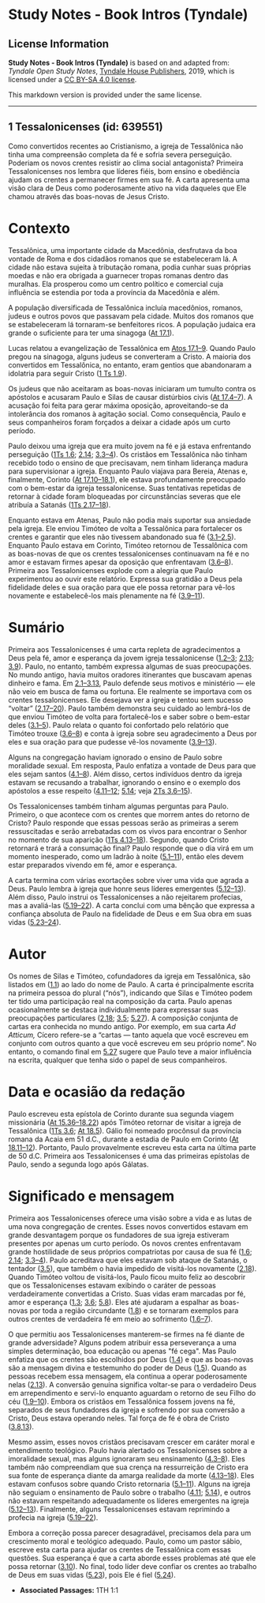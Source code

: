 # Study Notes - Book Intros (Tyndale)

## License Information

**Study Notes - Book Intros (Tyndale)** is based on and adapted from: _Tyndale Open Study Notes_, [Tyndale House Publishers](https://tyndaleopenresources.com/), 2019, which is licensed under a [CC BY-SA 4.0 license](https://creativecommons.org/licenses/by-sa/4.0/legalcode.en).

This markdown version is provided under the same license.



--------------------------------

## 1 Tessalonicenses (id: 639551)

Como convertidos recentes ao Cristianismo, a igreja de Tessalônica não tinha uma compreensão completa da fé e sofria severa perseguição. Poderiam os novos crentes resistir ao clima social antagonista? Primeira Tessalonicenses nos lembra que líderes fiéis, bom ensino e obediência ajudam os crentes a permanecer firmes em sua fé. A carta apresenta uma visão clara de Deus como poderosamente ativo na vida daqueles que Ele chamou através das boas\-novas de Jesus Cristo.

Contexto
========

Tessalônica, uma importante cidade da Macedônia, desfrutava da boa vontade de Roma e dos cidadãos romanos que se estabeleceram lá. A cidade não estava sujeita à tributação romana, podia cunhar suas próprias moedas e não era obrigada a guarnecer tropas romanas dentro das muralhas. Ela prosperou como um centro político e comercial cuja influência se estendia por toda a província da Macedônia e além.

A população diversificada de Tessalônica incluía macedônios, romanos, judeus e outros povos que passavam pela cidade. Muitos dos romanos que se estabeleceram lá tornaram\-se benfeitores ricos. A população judaica era grande o suficiente para ter uma sinagoga ([At 17\.1](https://ref.ly/Acts17:1)).

Lucas relatou a evangelização de Tessalônica em [Atos 17\.1–9](https://ref.ly/Acts17:1-Acts17:9). Quando Paulo pregou na sinagoga, alguns judeus se converteram a Cristo. A maioria dos convertidos em Tessalônica, no entanto, eram gentios que abandonaram a idolatria para seguir Cristo ([1 Ts 1\.9](https://ref.ly/1Thess1:9)).

Os judeus que não aceitaram as boas\-novas iniciaram um tumulto contra os apóstolos e acusaram Paulo e Silas de causar distúrbios civis ([At 17\.4–7](https://ref.ly/Acts17:4-Acts17:7)). A acusação foi feita para gerar máxima oposição, aproveitando\-se da intolerância dos romanos à agitação social. Como consequência, Paulo e seus companheiros foram forçados a deixar a cidade após um curto período.

Paulo deixou uma igreja que era muito jovem na fé e já estava enfrentando perseguição ([1Ts 1\.6](https://ref.ly/1Thess1:6); [2\.14](https://ref.ly/1Thess2:14); [3\.3–4](https://ref.ly/1Thess3:3-1Thess3:4)). Os cristãos em Tessalônica não tinham recebido todo o ensino de que precisavam, nem tinham liderança madura para supervisionar a igreja. Enquanto Paulo viajava para Bereia, Atenas e, finalmente, Corinto ([At 17\.10–18\.1](https://ref.ly/Acts17:10-Acts18:1)), ele estava profundamente preocupado com o bem\-estar da igreja tessalonicense. Suas tentativas repetidas de retornar à cidade foram bloqueadas por circunstâncias severas que ele atribuía a Satanás ([1Ts 2\.17–18](https://ref.ly/1Thess2:17-1Thess2:18)).

Enquanto estava em Atenas, Paulo não podia mais suportar sua ansiedade pela igreja. Ele enviou Timóteo de volta a Tessalônica para fortalecer os crentes e garantir que eles não tivessem abandonado sua fé ([3\.1–2](https://ref.ly/1Thess3:1-1Thess3:2),[5](https://ref.ly/1Thess3:5)). Enquanto Paulo estava em Corinto, Timóteo retornou de Tessalônica com as boas\-novas de que os crentes tessalonicenses continuavam na fé e no amor e estavam firmes apesar da oposição que enfrentavam ([3\.6–8](https://ref.ly/1Thess3:6-1Thess3:8)). Primeira aos Tessalonicenses explode com a alegria que Paulo experimentou ao ouvir este relatório. Expressa sua gratidão a Deus pela fidelidade deles e sua oração para que ele possa retornar para vê\-los novamente e estabelecê\-los mais plenamente na fé ([3\.9–11](https://ref.ly/1Thess3:9-1Thess3:11)).

Sumário
=======

Primeira aos Tessalonicenses é uma carta repleta de agradecimentos a Deus pela fé, amor e esperança da jovem igreja tessalonicense ([1\.2–3](https://ref.ly/1Thess1:2-1Thess1:3); [2\.13](https://ref.ly/1Thess2:13); [3\.9](https://ref.ly/1Thess3:9)). Paulo, no entanto, também expressa algumas de suas preocupações. No mundo antigo, havia muitos oradores itinerantes que buscavam apenas dinheiro e fama. Em [2\.1–3\.13](https://ref.ly/1Thess2:1-1Thess3:13), Paulo defende seus motivos e ministério — ele não veio em busca de fama ou fortuna. Ele realmente se importava com os crentes tessalonicenses. Ele desejava ver a igreja e tentou sem sucesso “voltar” ([2\.17–20](https://ref.ly/1Thess2:17-1Thess2:20)). Paulo também demonstra seu cuidado ao lembrá\-los de que enviou Timóteo de volta para fortalecê\-los e saber sobre o bem\-estar deles ([3\.1–5](https://ref.ly/1Thess3:1-1Thess3:5)). Paulo relata o quanto foi confortado pelo relatório que Timóteo trouxe ([3\.6–8](https://ref.ly/1Thess3:6-1Thess3:8)) e conta à igreja sobre seu agradecimento a Deus por eles e sua oração para que pudesse vê\-los novamente ([3\.9–13](https://ref.ly/1Thess3:9-1Thess3:13)).

Alguns na congregação haviam ignorado o ensino de Paulo sobre moralidade sexual. Em resposta, Paulo enfatiza a vontade de Deus para que eles sejam santos ([4\.1–8](https://ref.ly/1Thess4:1-1Thess4:8)). Além disso, certos indivíduos dentro da igreja estavam se recusando a trabalhar, ignorando o ensino e o exemplo dos apóstolos a esse respeito ([4\.11–12](https://ref.ly/1Thess4:11-1Thess4:12); [5\.14](https://ref.ly/1Thess5:14); veja [2Ts 3\.6–15](https://ref.ly/2Thess3:6-2Thess3:15)).

Os Tessalonicenses também tinham algumas perguntas para Paulo. Primeiro, o que acontece com os crentes que morrem antes do retorno de Cristo? Paulo responde que essas pessoas serão as primeiras a serem ressuscitadas e serão arrebatadas com os vivos para encontrar o Senhor no momento de sua aparição ([1Ts 4\.13–18](https://ref.ly/1Thess4:13-1Thess4:18)). Segundo, quando Cristo retornará e trará a consumação final? Paulo responde que o dia virá em um momento inesperado, como um ladrão à noite ([5\.1–11](https://ref.ly/1Thess5:1-1Thess5:11)), então eles devem estar preparados vivendo em fé, amor e esperança.

A carta termina com várias exortações sobre viver uma vida que agrada a Deus. Paulo lembra à igreja que honre seus líderes emergentes ([5\.12–13](https://ref.ly/1Thess5:12-1Thess5:13)). Além disso, Paulo instrui os Tessalonicenses a não rejeitarem profecias, mas a avaliá\-las ([5\.19–22](https://ref.ly/1Thess5:19-1Thess5:22)). A carta conclui com uma bênção que expressa a confiança absoluta de Paulo na fidelidade de Deus e em Sua obra em suas vidas ([5\.23–24](https://ref.ly/1Thess5:23-1Thess5:24)).

Autor
=====

Os nomes de Silas e Timóteo, cofundadores da igreja em Tessalônica, são listados em ([1\.1](https://ref.ly/1Thess1:1)) ao lado do nome de Paulo. A carta é principalmente escrita na primeira pessoa do plural (“nós”), indicando que Silas e Timóteo podem ter tido uma participação real na composição da carta. Paulo apenas ocasionalmente se destaca individualmente para expressar suas preocupações particulares ([2\.18](https://ref.ly/1Thess2:18); [3\.5](https://ref.ly/1Thess3:5); [5\.27](https://ref.ly/1Thess5:27)). A composição conjunta de cartas era conhecida no mundo antigo. Por exemplo, em sua carta *Ad Atticum,* Cícero refere\-se a “cartas — tanto aquela que você escreveu em conjunto com outros quanto a que você escreveu em seu próprio nome”. No entanto, o comando final em [5\.27](https://ref.ly/1Thess5:27) sugere que Paulo teve a maior influência na escrita, qualquer que tenha sido o papel de seus companheiros.

Data e ocasião da redação
=========================

Paulo escreveu esta epístola de Corinto durante sua segunda viagem missionária ([At 15\.36–18\.22](https://ref.ly/Acts15:36-Acts18:22)) após Timóteo retornar de visitar a igreja de Tessalônica ([1Ts 3\.6](https://ref.ly/1Thess3:6); [At 18\.5](https://ref.ly/Acts18:5)). Gálio foi nomeado procônsul da província romana da Acaia em 51 d.C., durante a estadia de Paulo em Corinto ([At 18\.11–12](https://ref.ly/Acts18:11-Acts18:12)). Portanto, Paulo provavelmente escreveu esta carta na última parte de 50 d.C. Primeira aos Tessalonicenses é uma das primeiras epístolas de Paulo, sendo a segunda logo após Gálatas.

Significado e mensagem
======================

Primeira aos Tessalonicenses oferece uma visão sobre a vida e as lutas de uma nova congregação de crentes. Esses novos convertidos estavam em grande desvantagem porque os fundadores de sua igreja estiveram presentes por apenas um curto período. Os novos crentes enfrentavam grande hostilidade de seus próprios compatriotas por causa de sua fé ([1\.6](https://ref.ly/1Thess1:6); [2\.14](https://ref.ly/1Thess2:14); [3\.3–4](https://ref.ly/1Thess3:3-1Thess3:4)). Paulo acreditava que eles estavam sob ataque de Satanás, o tentador ([3\.5](https://ref.ly/1Thess3:5)), que também o havia impedido de visitá\-los novamente ([2\.18](https://ref.ly/1Thess2:18)). Quando Timóteo voltou de visitá\-los, Paulo ficou muito feliz ao descobrir que os Tessalonicenses estavam exibindo o caráter de pessoas verdadeiramente convertidas a Cristo. Suas vidas eram marcadas por fé, amor e esperança ([1\.3](https://ref.ly/1Thess1:3); [3\.6](https://ref.ly/1Thess3:6); [5\.8](https://ref.ly/1Thess5:8)). Eles até ajudaram a espalhar as boas\-novas por toda a região circundante ([1\.8](https://ref.ly/1Thess1:8)) e se tornaram exemplos para outros crentes de verdadeira fé em meio ao sofrimento ([1\.6–7](https://ref.ly/1Thess1:6-1Thess1:7)).

O que permitiu aos Tessalonicenses manterem\-se firmes na fé diante de grande adversidade? Alguns podem atribuir essa perseverança a uma simples determinação, boa educação ou apenas "fé cega". Mas Paulo enfatiza que os crentes são escolhidos por Deus ([1\.4](https://ref.ly/1Thess1:4)) e que as boas\-novas são a mensagem divina e testemunho do poder de Deus ([1\.5](https://ref.ly/1Thess1:5)). Quando as pessoas recebem essa mensagem, ela continua a operar poderosamente nelas ([2\.13](https://ref.ly/1Thess2:13)). A conversão genuína significa voltar\-se para o verdadeiro Deus em arrependimento e servi\-lo enquanto aguardam o retorno de seu Filho do céu ([1\.9–10](https://ref.ly/1Thess1:9-1Thess1:10)). Embora os cristãos em Tessalônica fossem jovens na fé, separados de seus fundadores da igreja e sofrendo por sua conversão a Cristo, Deus estava operando neles. Tal força de fé é obra de Cristo ([3\.8](https://ref.ly/1Thess3:8),[13](https://ref.ly/1Thess3:13)).

Mesmo assim, esses novos cristãos precisavam crescer em caráter moral e entendimento teológico. Paulo havia alertado os Tessalonicenses sobre a imoralidade sexual, mas alguns ignoraram seu ensinamento ([4\.3–8](https://ref.ly/1Thess4:3-1Thess4:8)). Eles também não compreendiam que sua crença na ressurreição de Cristo era sua fonte de esperança diante da amarga realidade da morte ([4\.13–18](https://ref.ly/1Thess4:13-1Thess4:18)). Eles estavam confusos sobre quando Cristo retornaria ([5\.1–11](https://ref.ly/1Thess5:1-1Thess5:11)). Alguns na igreja não seguiam o ensinamento de Paulo sobre o trabalho ([4\.11](https://ref.ly/1Thess4:11); [5\.14](https://ref.ly/1Thess5:14)), e outros não estavam respeitando adequadamente os líderes emergentes na igreja ([5\.12–13](https://ref.ly/1Thess5:12-1Thess5:13)). Finalmente, alguns Tessalonicenses estavam reprimindo a profecia na igreja ([5\.19–22](https://ref.ly/1Thess5:19-1Thess5:22)).

Embora a correção possa parecer desagradável, precisamos dela para um crescimento moral e teológico adequado. Paulo, como um pastor sábio, escreve esta carta para ajudar os crentes de Tessalônica com essas questões. Sua esperança é que a carta aborde esses problemas até que ele possa retornar ([3\.10](https://ref.ly/1Thess3:10)). No final, todo líder deve confiar os crentes ao trabalho de Deus em suas vidas ([5\.23](https://ref.ly/1Thess5:23)), pois Ele é fiel ([5\.24](https://ref.ly/1Thess5:24)).

* **Associated Passages:** 1TH 1:1

